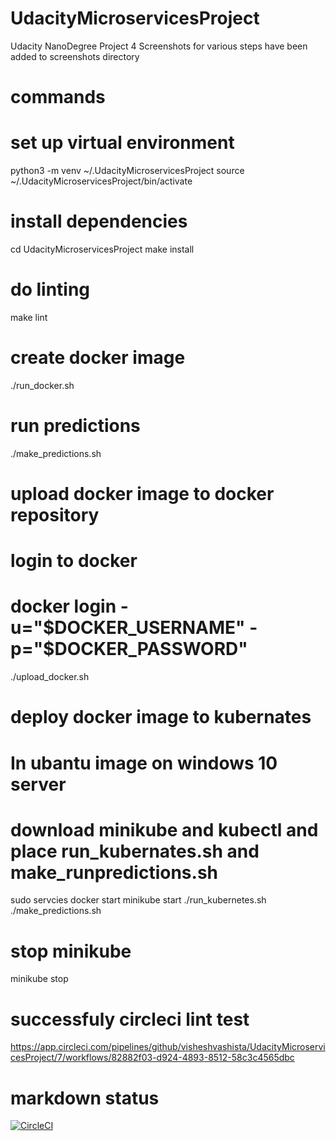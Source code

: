 # UdacityMicroservicesProject
Udacity NanoDegree Project 4
Screenshots for various steps have been added to screenshots directory

# commands
# set up virtual environment
python3 -m venv ~/.UdacityMicroservicesProject
source ~/.UdacityMicroservicesProject/bin/activate

# install dependencies
cd UdacityMicroservicesProject
make install

# do linting
make lint

# create docker image 
./run_docker.sh 

# run predictions
./make_predictions.sh

# upload docker image to docker repository
# login to docker
# docker login -u="$DOCKER_USERNAME" -p="$DOCKER_PASSWORD"
./upload_docker.sh

# deploy docker image  to kubernates
# In ubantu image on windows 10 server
# download minikube and kubectl and place run_kubernates.sh and make_runpredictions.sh
sudo servcies docker start 
minikube start
./run_kubernetes.sh
./make_predictions.sh

# stop minikube
minikube stop

# successfuly circleci lint test
https://app.circleci.com/pipelines/github/visheshvashista/UdacityMicroservicesProject/7/workflows/82882f03-d924-4893-8512-58c3c4565dbc

# markdown status 
[![CircleCI](https://circleci.com/gh/visheshvashista/UdacityMicroservicesProject.svg?style=svg&circle-token=33998a4727bca4c58f0acc3ee79293cd8ccc0a88)](https://circleci.com/gh/visheshvashista/UdacityMicroservicesProject.svg?style=svg&circle-token=33998a4727bca4c58f0acc3ee79293cd8ccc0a88)
